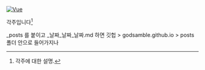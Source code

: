 [![Vue](kubernetes/img/til.JPG)](https://github.com/jun108059/til)

각주입니다[^id]
[^id]: 각주에 대한 설명.

_posts 를 붙이고 _날짜_날짜_날짜.md 하면 
깃헙 > godsamble.github.io > posts 폴더 안으로 들어가지나

